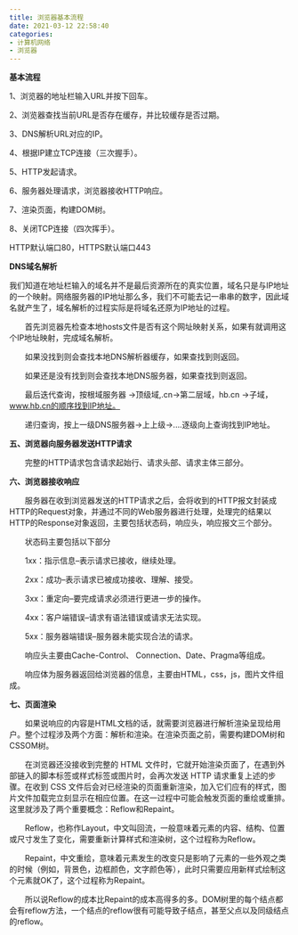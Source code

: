 ```yaml
---
title: 浏览器基本流程
date: 2021-03-12 22:58:40
categories: 
- 计算机网络
- 浏览器
---
```

**基本流程**　

1、浏览器的地址栏输入URL并按下回车。

2、浏览器查找当前URL是否存在缓存，并比较缓存是否过期。

3、DNS解析URL对应的IP。

4、根据IP建立TCP连接（三次握手）。

5、HTTP发起请求。

6、服务器处理请求，浏览器接收HTTP响应。

7、渲染页面，构建DOM树。

8、关闭TCP连接（四次挥手）。

HTTP默认端口80，HTTPS默认端口443

**DNS域名解析**

我们知道在地址栏输入的域名并不是最后资源所在的真实位置，域名只是与IP地址的一个映射。网络服务器的IP地址那么多，我们不可能去记一串串的数字，因此域名就产生了，域名解析的过程实际是将域名还原为IP地址的过程。

　　首先浏览器先检查本地hosts文件是否有这个网址映射关系，如果有就调用这个IP地址映射，完成域名解析。

　　如果没找到则会查找本地DNS解析器缓存，如果查找到则返回。

　　如果还是没有找到则会查找本地DNS服务器，如果查找到则返回。

　　最后迭代查询，按根域服务器 ->顶级域,.cn->第二层域，hb.cn ->子域，www.hb.cn的顺序找到IP地址。

　　递归查询，按上一级DNS服务器->上上级->....逐级向上查询找到IP地址。

**五、浏览器向服务器发送HTTP请求**

　　完整的HTTP请求包含请求起始行、请求头部、请求主体三部分。

**六、浏览器接收响应**

　　服务器在收到浏览器发送的HTTP请求之后，会将收到的HTTP报文封装成HTTP的Request对象，并通过不同的Web服务器进行处理，处理完的结果以HTTP的Response对象返回，主要包括状态码，响应头，响应报文三个部分。

　　状态码主要包括以下部分

　　1xx：指示信息–表示请求已接收，继续处理。

　　2xx：成功–表示请求已被成功接收、理解、接受。

　　3xx：重定向–要完成请求必须进行更进一步的操作。

　　4xx：客户端错误–请求有语法错误或请求无法实现。

　　5xx：服务器端错误–服务器未能实现合法的请求。

　　响应头主要由Cache-Control、 Connection、Date、Pragma等组成。

　　响应体为服务器返回给浏览器的信息，主要由HTML，css，js，图片文件组成。

**七、页面渲染**

　　如果说响应的内容是HTML文档的话，就需要浏览器进行解析渲染呈现给用户。整个过程涉及两个方面：解析和渲染。在渲染页面之前，需要构建DOM树和CSSOM树。

　　在浏览器还没接收到完整的 HTML 文件时，它就开始渲染页面了，在遇到外部链入的脚本标签或样式标签或图片时，会再次发送 HTTP 请求重复上述的步骤。在收到 CSS 文件后会对已经渲染的页面重新渲染，加入它们应有的样式，图片文件加载完立刻显示在相应位置。在这一过程中可能会触发页面的重绘或重排。这里就涉及了两个重要概念：Reflow和Repaint。

　　Reflow，也称作Layout，中文叫回流，一般意味着元素的内容、结构、位置或尺寸发生了变化，需要重新计算样式和渲染树，这个过程称为Reflow。

　　Repaint，中文重绘，意味着元素发生的改变只是影响了元素的一些外观之类的时候（例如，背景色，边框颜色，文字颜色等），此时只需要应用新样式绘制这个元素就OK了，这个过程称为Repaint。

　　所以说Reflow的成本比Repaint的成本高得多的多。DOM树里的每个结点都会有reflow方法，一个结点的reflow很有可能导致子结点，甚至父点以及同级结点的reflow。